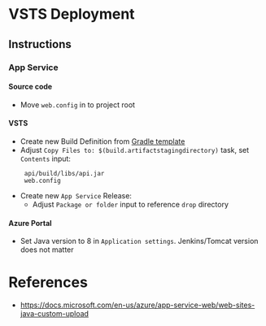 # VSTS Deployment

## Instructions

### App Service 

#### Source code
- Move `web.config` in to project root
#### VSTS
- Create new Build Definition from [Gradle template](https://docs.microsoft.com/en-us/azure/app-service-web/web-sites-java-custom-upload)
- Adjust `Copy Files to: $(build.artifactstagingdirectory)` task, set `Contents` input:
   ```
    api/build/libs/api.jar
    web.config
   ```
- Create new `App Service` Release:
  -  Adjust `Package or folder` input to reference `drop` directory
#### Azure Portal
- Set Java version to 8 in `Application settings`. Jenkins/Tomcat version does not matter

# References

- https://docs.microsoft.com/en-us/azure/app-service-web/web-sites-java-custom-upload
